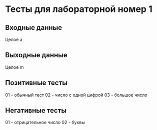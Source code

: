 # Тесты для лабораторной номер 1

## Входные данные
Целое a

## Выходные данные
Целое m

## Позитивные тесты
01 - обычный тест
02 - число с одной цифрой
03 - большое число



## Негативные тесты
01 - отрицательное число
02 - буквы

